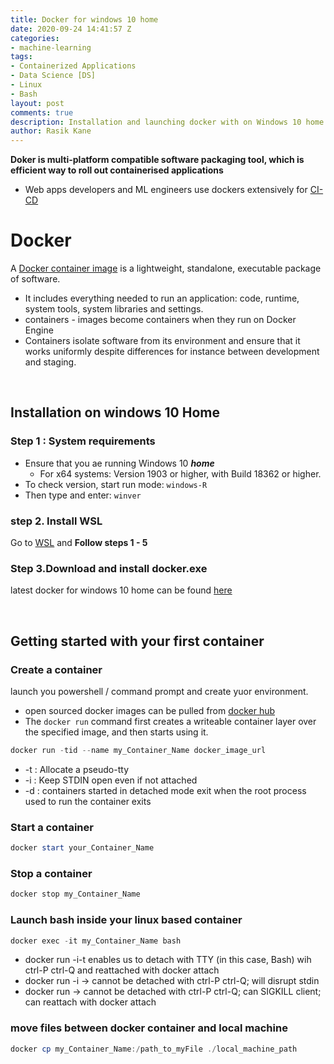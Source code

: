 ```yaml
---
title: Docker for windows 10 home
date: 2020-09-24 14:41:57 Z
categories:
- machine-learning
tags:
- Containerized Applications
- Data Science [DS]
- Linux
- Bash
layout: post
comments: true
description: Installation and launching docker with on Windows 10 home
author: Rasik Kane
---
```


**Doker is multi-platform compatible software packaging tool, which is efficient way to roll out containerised applications**
* Web apps developers and ML engineers use dockers extensively for [CI-CD](https://www.docker.com/blog/best-practices-for-using-docker-hub-for-ci-cd/) 

# Docker
A [Docker container image](https://www.docker.com/resources/what-container) is a lightweight, standalone, executable package of software.
* It includes everything needed to run an application: code, runtime, system tools, system libraries and settings.
* containers - images become containers when they run on Docker Engine
* Containers isolate software from its environment and ensure that it works uniformly despite differences for instance between development and staging.

<br>


## Installation on windows 10 Home

### Step 1 : System requirements
* Ensure that you ae running Windows 10 ***home***
  * For x64 systems: Version 1903 or higher, with Build 18362 or higher.
* To check version, start run mode:
```windows-R```
* Then type and enter:
```winver```

### step 2. Install WSL
Go to [WSL](https://docs.microsoft.com/en-us/windows/wsl/install-win10#step-1---enable-the-windows-subsystem-for-linux) and **Follow steps 1 - 5**

### Step 3.Download and install docker.exe
latest docker for windows 10 home can be found [here](https://desktop.docker.com/win/stable/Docker%20Desktop%20Installer.exe)

<br>

## Getting started with your first container

### Create a container
launch you powershell / command prompt and create yuor environment.
* open sourced docker images can be pulled from [docker hub](https://hub.docker.com/) 
* The ```docker run``` command first creates a writeable container layer over the specified image, and then starts using it.
```powershell
docker run -tid --name my_Container_Name docker_image_url
```
* -t : Allocate a pseudo-tty
* -i : Keep STDIN open even if not attached
* -d : containers started in detached mode exit when the root process used to run the container exits

### Start a container
```powershell
docker start your_Container_Name
```

### Stop a container
```powershell
docker stop my_Container_Name
```

### Launch bash inside your linux based container
```powershell
docker exec -it my_Container_Name bash
```
* docker run -i-t  enables us to detach with TTY (in this case, Bash) wih ctrl-P ctrl-Q and reattached with docker attach
* docker run -i → cannot be detached with ctrl-P ctrl-Q; will disrupt stdin
* docker run → cannot be detached with ctrl-P ctrl-Q; can SIGKILL client; can reattach with docker attach

### move files between docker container and local machine
```powershell
docker cp my_Container_Name:/path_to_myFile ./local_machine_path
```

